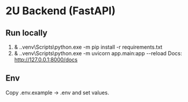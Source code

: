 ﻿# 2U Backend (FastAPI)

## Run locally
1) & .\.venv\Scripts\python.exe -m pip install -r requirements.txt
2) & .\.venv\Scripts\python.exe -m uvicorn app.main:app --reload
Docs: http://127.0.0.1:8000/docs

## Env
Copy .env.example → .env and set values.
